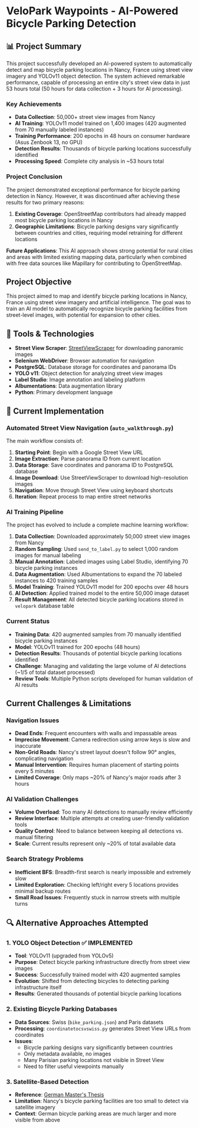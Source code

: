 # VeloPark Waypoints - AI-Powered Bicycle Parking Detection

## 📊 Project Summary

This project successfully developed an AI-powered system to automatically detect and map bicycle parking locations in Nancy, France using street view imagery and YOLOv11 object detection. The system achieved remarkable performance, capable of processing an entire city's street view data in just 53 hours total (50 hours for data collection + 3 hours for AI processing).

### Key Achievements
- **Data Collection**: 50,000+ street view images from Nancy
- **AI Training**: YOLOv11 model trained on 1,400 images (420 augmented from 70 manually labeled instances)
- **Training Performance**: 200 epochs in 48 hours on consumer hardware (Asus Zenbook 13, no GPU)
- **Detection Results**: Thousands of bicycle parking locations successfully identified
- **Processing Speed**: Complete city analysis in ~53 hours total

### Project Conclusion

The project demonstrated exceptional performance for bicycle parking detection in Nancy. However, it was discontinued after achieving these results for two primary reasons:
1. **Existing Coverage**: OpenStreetMap contributors had already mapped most bicycle parking locations in Nancy
2. **Geographic Limitations**: Bicycle parking designs vary significantly between countries and cities, requiring model retraining for different locations

**Future Applications**: This AI approach shows strong potential for rural cities and areas with limited existing mapping data, particularly when combined with free data sources like Mapillary for contributing to OpenStreetMap.

## Project Objective

This project aimed to map and identify bicycle parking locations in Nancy, France using street view imagery and artificial intelligence. The goal was to train an AI model to automatically recognize bicycle parking facilities from street-level images, with potential for expansion to other cities.

## 🔧 Tools & Technologies

- **Street View Scraper**: [StreetViewScraper](https://github.com/Jskinner9/StreetViewScraper) for downloading panoramic images
- **Selenium WebDriver**: Browser automation for navigation
- **PostgreSQL**: Database storage for coordinates and panorama IDs
- **YOLO v11**: Object detection for analyzing street view images
- **Label Studio**: Image annotation and labeling platform
- **Albumentations**: Data augmentation library
- **Python**: Primary development language

## 🚀 Current Implementation

### Automated Street View Navigation (`auto_walkthrough.py`)

The main workflow consists of:

1. **Starting Point**: Begin with a Google Street View URL
2. **Image Extraction**: Parse panorama ID from current location
3. **Data Storage**: Save coordinates and panorama ID to PostgreSQL database
4. **Image Download**: Use StreetViewScraper to download high-resolution images
5. **Navigation**: Move through Street View using keyboard shortcuts
6. **Iteration**: Repeat process to map entire street networks

### AI Training Pipeline

The project has evolved to include a complete machine learning workflow:

1. **Data Collection**: Downloaded approximately 50,000 street view images from Nancy
2. **Random Sampling**: Used `send_to_label.py` to select 1,000 random images for manual labeling
3. **Manual Annotation**: Labeled images using Label Studio, identifying 70 bicycle parking instances
4. **Data Augmentation**: Used Albumentations to expand the 70 labeled instances to 420 training samples
5. **Model Training**: Trained YOLOv11 model for 200 epochs over 48 hours
6. **AI Detection**: Applied trained model to the entire 50,000 image dataset
7. **Result Management**: All detected bicycle parking locations stored in `velopark` database table

### Current Status

- **Training Data**: 420 augmented samples from 70 manually identified bicycle parking instances
- **Model**: YOLOv11 trained for 200 epochs (48 hours)
- **Detection Results**: Thousands of potential bicycle parking locations identified
- **Challenge**: Managing and validating the large volume of AI detections (~1/5 of total dataset processed)
- **Review Tools**: Multiple Python scripts developed for human validation of AI results

## Current Challenges & Limitations

### Navigation Issues
- **Dead Ends**: Frequent encounters with walls and impassable areas
- **Imprecise Movement**: Camera redirection using arrow keys is slow and inaccurate
- **Non-Grid Roads**: Nancy's street layout doesn't follow 90° angles, complicating navigation
- **Manual Intervention**: Requires human placement of starting points every 5 minutes 
- **Limited Coverage**: Only maps ~20% of Nancy's major roads after 3 hours

### AI Validation Challenges
- **Volume Overload**: Too many AI detections to manually review efficiently
- **Review Interface**: Multiple attempts at creating user-friendly validation tools
- **Quality Control**: Need to balance between keeping all detections vs. manual filtering
- **Scale**: Current results represent only ~20% of total available data

### Search Strategy Problems
- **Inefficient BFS**: Breadth-first search is nearly impossible and extremely slow
- **Limited Exploration**: Checking left/right every 5 locations provides minimal backup routes
- **Small Road Issues**: Frequently stuck in narrow streets with multiple turns

## 🔍 Alternative Approaches Attempted

### 1. YOLO Object Detection ✅ **IMPLEMENTED**
- **Tool**: YOLOv11 (upgraded from YOLOv5)
- **Purpose**: Detect bicycle parking infrastructure directly from street view images
- **Success**: Successfully trained model with 420 augmented samples
- **Evolution**: Shifted from detecting bicycles to detecting parking infrastructure itself
- **Results**: Generated thousands of potential bicycle parking locations

### 2. Existing Bicycle Parking Databases
- **Data Sources**: Swiss (`bike_parking.json`) and Paris datasets
- **Processing**: `coordinatetocsvswiss.py` generates Street View URLs from coordinates
- **Issues**: 
  - Bicycle parking designs vary significantly between countries
  - Only metadata available, no images
  - Many Parisian parking locations not visible in Street View
  - Need to filter useful viewpoints manually

### 3. Satellite-Based Detection
- **Reference**: [German Master's Thesis](https://mediatum.ub.tum.de/doc/1634128/7kxtht1y6kwdfc9mjqalfom08.pdf)
- **Limitation**: Nancy's bicycle parking facilities are too small to detect via satellite imagery
- **Context**: German bicycle parking areas are much larger and more visible from above  